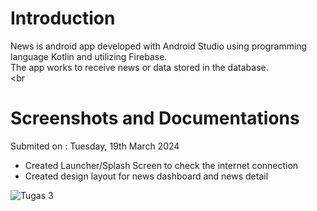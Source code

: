 # Introduction
News is android app developed with Android Studio using programming language Kotlin and utilizing Firebase.<br>
The app works to receive news or data stored in the database.<br>
<br
# Screenshots and Documentations
Submited on : Tuesday, 19th March 2024<br>
* Created Launcher/Splash Screen to check the internet connection<br>
* Created design layout for news dashboard and news detail<br>

![Tugas 3](https://github.com/iamrazes/android-NewsApp/assets/71701718/27e37e47-7774-45fc-bf88-12afea823892)
